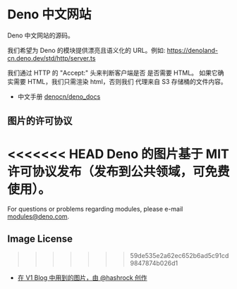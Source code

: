 # Deno 中文网站

Deno 中文网站的源码。

我们希望为 Deno 的模块提供漂亮且语义化的 URL。例如: https://denoland-cn.deno.dev/std/http/server.ts

我们通过 HTTP 的 "Accept:" 头来判断客户端是否 是否需要 HTML。 如果它确实需要 HTML，我们只需渲染 html，否则我们 代理来自 S3
存储桶的文件内容。

- 中文手册 [denocn/deno_docs](https://github.com/denocn/deno_docs)

## 图片的许可协议

<<<<<<< HEAD
Deno 的图片基于 MIT 许可协议发布（发布到公共领域，可免费使用）。
=======
For questions or problems regarding modules, please e-mail modules@deno.com.

## Image License
>>>>>>> 59de535e2a62ec652b6ad5c91cd9847874b026d1

- [在 V1 Blog 中用到的图片，由 @hashrock 创作](https://deno.land/v1.jpg)
